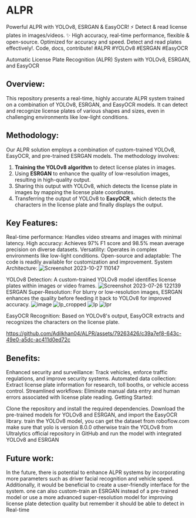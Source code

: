 # ALPR
 Powerful ALPR with YOLOv8, ESRGAN &amp; EasyOCR! ⚡️ Detect &amp; read license plates in images/videos. ✨ High accuracy, real-time performance, flexible &amp; open-source. Optimized for accuracy and speed. Detect and read plates effectively!.  Code, docs, contribute! #ALPR #YOLOv8 #ESRGAN #EasyOCR 


Automatic License Plate Recognition (ALPR) System with YOLOv8, ESRGAN, and EasyOCR
## Overview:

This repository presents a real-time, highly accurate ALPR system trained on a combination of YOLOv8, ESRGAN, and EasyOCR models. It can detect and recognize license plates of various shapes and sizes, even in challenging environments like low-light conditions.
## Methodology:
Our ALPR solution employs a combination of custom-trained YOLOv8, EasyOCR, and pre-trained ESRGAN models. The methodology involves:

1. **Training the YOLOv8 algorithm** to detect license plates in images.
2. Using **ESRGAN** to enhance the quality of low-resolution images, resulting in high-quality output.
3. Sharing this output with YOLOv8, which detects the license plate in images by mapping the license plate coordinates.
4. Transferring the output of YOLOv8 to **EasyOCR**, which detects the characters in the license plate and finally displays the output.
## Key Features:

Real-time performance: Handles video streams and images with minimal latency.
High accuracy: Achieves 97% F1 score and 98.5% mean average precision on diverse datasets.
Versatility: Operates in complex environments like low-light conditions.
Open-source and adaptable: The code is readily available for customization and improvement.
System Architecture:
![Screenshot 2023-10-27 110147](https://github.com/Adilkhan04/ALPR/assets/79263426/9bf200c3-a507-425f-a7ae-8a4f221b5b8f)

YOLOv8 Detection: A custom-trained YOLOv8 model identifies license plates within images or video frames.
![Screenshot 2023-07-26 122139](https://github.com/Adilkhan04/ALPR/assets/79263426/4a9a394d-98da-4c9f-9629-297e4b49cdf1)
ESRGAN Super-Resolution: For blurry or low-resolution images, ESRGAN enhances the quality before feeding it back to YOLOv8 for improved accuracy.
![image](https://github.com/Adilkhan04/ALPR/assets/79263426/757b3ea6-2c48-48bd-8d7f-2e719334de49)
![lp_cropped](https://github.com/Adilkhan04/ALPR/assets/79263426/bc72725a-afea-432a-a981-dc65bf0b228f)
![lp](https://github.com/Adilkhan04/ALPR/assets/79263426/2ebb07a9-c9e9-491b-ab25-93ba7eae8416)
![lpr](https://github.com/Adilkhan04/ALPR/assets/79263426/25658d00-1889-4b87-92bb-180737843671)

EasyOCR Recognition: Based on YOLOv8's output, EasyOCR extracts and recognizes the characters on the license plate.


https://github.com/Adilkhan04/ALPR/assets/79263426/c39a7ef8-643c-49e0-a5dc-ac411d0ed72c

## Benefits:

Enhanced security and surveillance: Track vehicles, enforce traffic regulations, and improve security systems.
Automated data collection: Extract license plate information for research, toll booths, or vehicle access control.
Streamlined workflows: Eliminate manual data entry and human errors associated with license plate reading.
Getting Started:

Clone the repository and install the required dependencies.
Download the pre-trained models for YOLOv8 and ESRGAN, and import the EasyOCR library.
train the YOLOv8 model, you can get the dataset from roboflow.com
make sure that yolo is version 8.0.0 otherwise train the YOLOv8 from Ultralytics official repository in GitHub
and run the model with integrated YOLOv8 and ESRGAN

## Future work:
In the future, there is potential to enhance ALPR systems by incorporating more parameters such as driver facial recognition and vehicle speed. Additionally, it would be beneficial to create a user-friendly interface for the system.
one can also custom-train an ESRGAN instead of a pre-trained model or use a more advanced super-resolution model for improving license plate detection quality but remember it should be able to detect in Real-time

